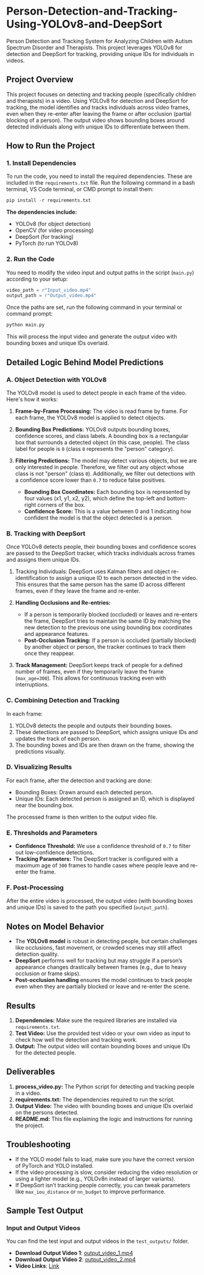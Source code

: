 # Person-Detection-and-Tracking-Using-YOLOv8-and-DeepSort
Person Detection and Tracking System for Analyzing Children with Autism Spectrum Disorder and Therapists. This project leverages YOLOv8 for detection and DeepSort for tracking, providing unique IDs for individuals in videos.

## Project Overview
This project focuses on detecting and tracking people (specifically children and therapists) in a video. Using YOLOv8 for detection and DeepSort for tracking, the model identifies and tracks individuals across video frames, even when they re-enter after leaving the frame or after occlusion (partial blocking of a person). The output video shows bounding boxes around detected individuals along with unique IDs to differentiate between them.

## How to Run the Project
### 1. Install Dependencies
To run the code, you need to install the required dependencies. These are included in the `requirements.txt` file. Run the following command in a bash terminal, VS Code terminal, or CMD prompt to install them:

```python
pip install -r requirements.txt
```

__The dependencies include:__

- YOLOv8 (for object detection)
- OpenCV (for video processing)
-  DeepSort (for tracking)
- PyTorch (to run YOLOv8)



### 2. Run the Code
You need to modify the video input and output paths in the script (`main.py`) according to your setup:

```python
video_path = r"Input_video.mp4"
output_path = r"Output_video.mp4"
```

Once the paths are set, run the following command in your terminal or command prompt:

```python
python main.py
```

This will process the input video and generate the output video with bounding boxes and unique IDs overlaid.

## Detailed Logic Behind Model Predictions
### A. Object Detection with YOLOv8
The YOLOv8 model is used to detect people in each frame of the video. Here's how it works:

1. **Frame-by-Frame Processing:** The video is read frame by frame. For each frame, the YOLOv8 model is applied to detect objects.

2. **Bounding Box Predictions:** YOLOv8 outputs bounding boxes, confidence scores, and class labels. A bounding box is a rectangular box that surrounds a detected object (in this case, people). The class label for people is `0` (class `0` represents the "person" category).

3. **Filtering Predictions:** The model may detect various objects, but we are only interested in people. Therefore, we filter out any object whose class is not "person" (class `0`). Additionally, we filter out detections with a confidence score lower than `0.7` to reduce false positives.
   - __Bounding Box Coordinates:__ Each bounding box is represented by four values (x1, y1, x2, y2), which define the top-left and bottom-right corners of the box.
   - __Confidence Score:__ This is a value between 0 and 1 indicating how confident the model is that the object detected is a person.
  
### B. Tracking with DeepSort
Once YOLOv8 detects people, their bounding boxes and confidence scores are passed to the DeepSort tracker, which tracks individuals across frames and assigns them unique IDs.

1. Tracking Individuals: DeepSort uses Kalman filters and object re-identification to assign a unique ID to each person detected in the video. This ensures that the same person has the same ID across different frames, even if they leave the frame and re-enter.

2. **Handling Occlusions and Re-entries:**

    - If a person is temporarily blocked (occluded) or leaves and re-enters the frame, DeepSort tries to maintain the same ID by matching the new detection to the previous one using bounding box coordinates and appearance features.
    - __Post-Occlusion Tracking:__ If a person is occluded (partially blocked) by another object or person, the tracker continues to track them once they reappear.
   
3. __Track Management:__ DeepSort keeps track of people for a defined number of frames, even if they temporarily leave the frame (`max_age=300`). This allows for continuous tracking even with interruptions.


### C. Combining Detection and Tracking
In each frame:

1. YOLOv8 detects the people and outputs their bounding boxes.
2. These detections are passed to DeepSort, which assigns unique IDs and updates the track of each person.
3. The bounding boxes and IDs are then drawn on the frame, showing the predictions visually.


### D. Visualizing Results
For each frame, after the detection and tracking are done:

- Bounding Boxes: Drawn around each detected person.
- Unique IDs: Each detected person is assigned an ID, which is displayed near the bounding box.

The processed frame is then written to the output video file.

### E. Thresholds and Parameters
- __Confidence Threshold:__ We use a confidence threshold of `0.7` to filter out low-confidence detections.
- __Tracking Parameters:__ The DeepSort tracker is configured with a maximum age of `300` frames to handle cases where people leave and re-enter the frame.

### F. Post-Processing
After the entire video is processed, the output video (with bounding boxes and unique IDs) is saved to the path you specified (`output_path`).


## Notes on Model Behavior
- The __YOLOv8 model__ is robust in detecting people, but certain challenges like occlusions, fast movement, or crowded scenes may still affect detection quality.
- __DeepSort__ performs well for tracking but may struggle if a person’s appearance changes drastically between frames (e.g., due to heavy occlusion or frame skips).
- __Post-occlusion handling__ ensures the model continues to track people even when they are partially blocked or leave and re-enter the scene.


## Results
1. __Dependencies:__ Make sure the required libraries are installed via `requirements.txt`.
2. __Test Video:__ Use the provided test video or your own video as input to check how well the detection and tracking work.
3. __Output:__ The output video will contain bounding boxes and unique IDs for the detected people.


## Deliverables
1. __process_video.py:__ The Python script for detecting and tracking people in a video.
2. __requirements.txt:__ The dependencies required to run the script.
3. __Output Video:__ The video with bounding boxes and unique IDs overlaid on the persons detected.
4. __README.md:__ This file explaining the logic and instructions for running the project.


## Troubleshooting
- If the YOLO model fails to load, make sure you have the correct version of PyTorch and YOLO installed.
- If the video processing is slow, consider reducing the video resolution or using a lighter model (e.g., YOLOv8n instead of larger variants).
- If DeepSort isn’t tracking people correctly, you can tweak parameters like `max_iou_distance` or `nn_budget` to improve performance.


## Sample Test Output

### Input and Output Videos

You can find the test input and output videos in the `test_outputs/` folder.

- **Download Output Video 1**: [output_video_1.mp4](test_outputs/sample_1_output.mp4)
- **Download Output Video 2**: [output_video_2.mp4](test_outputs/sample_2_output.mp4)
- **Video Links**: [Link](test_outputs/Sample_outputs_link.md)
  
